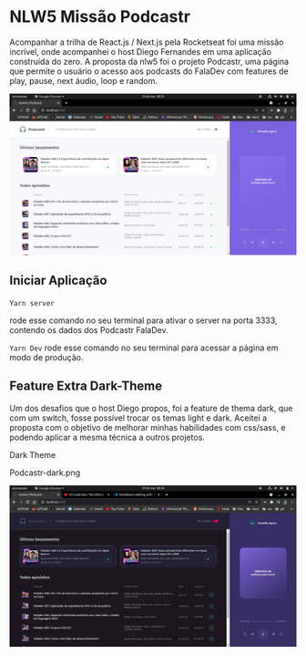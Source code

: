 # NLW5 Missão Podcastr

Acompanhar a trilha de React.js / Next.js pela Rocketseat foi uma missão incrível, onde acompanhei o host Diego Fernandes em uma aplicação construída do zero. A proposta da nlw5 foi o projeto Podcastr, uma página que permite o usuário o acesso aos podcasts do FalaDev com features de play, pause, next áudio, loop e random.

<img src="./src/images/podcastr.png" alt="Podcastr"/>

## Iniciar Aplicação

`Yarn server`

rode esse comando no seu terminal para ativar o server na porta 3333, contendo os dados dos Podcastr FalaDev.

`Yarn Dev`
rode esse comando no seu terminal para acessar a página em modo de produção.

## Feature Extra Dark-Theme

Um dos desafios que o host Diego propos, foi a feature de thema dark, que com um switch, fosse possível trocar os temas light e dark. Aceitei a proposta com o objetivo de melhorar minhas habilidades com css/sass, e podendo aplicar a mesma técnica a outros projetos.

Dark Theme

Podcastr-dark.png

<img src="./src/images/Podcastr-dark.png" alt="Podcastr-theme-dark"/>
